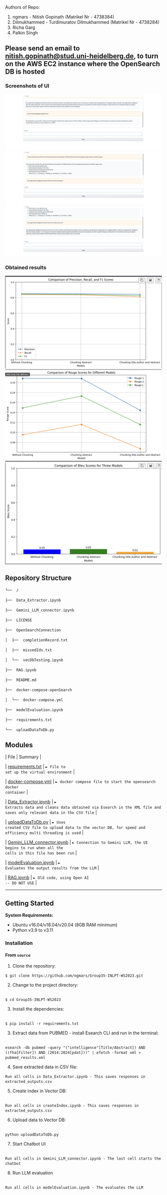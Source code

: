 Authors of Repo: 
1. ngmars - Nitish Gopinath (Matrikel Nr - 4738384)
2. Dilmukhammed - Turdimuratov Dilmukhammed (Matrikel Nr - 4738284)
3. Richa Garg 
4. Palkin Singh
   
## Please send an email to nitish.gopinath@stud.uni-heidelberg.de, to turn on the AWS EC2 instance where the OpenSearch DB is hosted

### Screenshots of UI
![UI 1](./assets/UI_1.jpeg "UI 1")
![UI 2](./assets/UI_2.jpeg "UI 2")
![UI 3](./assets/UI_3.jpeg "UI 3")

### Obtained results 
![BERT](./assets/BERT.png "BERT")
![ROUGE](./assets/ROUGE.png "ROUGE")
![BLEU](./assets/BLEU.png "BLEU")
## Repository Structure

  

```
└──  /

├──  Data_Extractor.ipynb

├──  Gemini_LLM_connector.ipynb

├──  LICENSE

├──  OpenSearchConnection

│  ├──  completionRecord.txt

│  ├──  missedIds.txt

│  └──  vecDbTesting.ipynb

├──  RAG.ipynb

├──  README.md

├──  docker-compose-openSearch

│  └──  docker-compose.yml

├──  modelEvaluation.ipynb

├──  requirements.txt

└──  uploadDataToDb.py

```

## Modules

  


| File | Summary |

| [requirements.txt](requirements.txt) | <code>► File to set up the virtual environment</code> |

| [docker-compose.yml](docker-compose-openSearch/docker-compose.yml) | <code>► docker compose file to start the opensearch docker container</code> |

| [Data_Extractor.ipynb](Data_Extractor.ipynb) | <code>► Extracts data and cleans data obtained via Esearch in the XML file and saves only relevant data in the CSV file</code> |

| [uploadDataToDb.py](uploadDataToDb.py) | <code>► Uses created CSV file to upload data to the vector DB, for speed and efficiency multi threading is used</code> |

| [Gemini_LLM_connector.ipynb](Gemini_LLM_connector.ipynb) | <code>► Connection to Gemini LLM, the UI begins to run when all the cells in this file has been run</code> |

| [modelEvaluation.ipynb](modelEvaluation.ipynb) | <code>► Evaluates the output results from the LLM</code> |

| [RAG.ipynb](RAG.ipynb) | <code>► Old code, using Open AI -- DO NOT USE</code> |

---

  

## Getting Started

  

**System Requirements:**
- Ubuntu v16.04/v18.04/v20.04 (8GB RAM minimum)
- Python v3.9 to v3.11

### Installation

  

<h4>From <code>source</code></h4>

  

1. Clone the repository:
 ```
 $ git clone https://github.com/ngmars/Group35-INLPT-WS2023.git

 ```


 2. Change to the project directory:

 ```

 $ cd Group35-INLPT-WS2023

 ```



3. Install the dependencies:

 ```

 $ pip install -r requirements.txt

 ```

3. Extract data from PUBMED - install Esearch CLI and run in the terminal: 

 ```

 esearch -db pubmed -query "("intelligence"[Title/Abstract]) AND ((fha[Filter]) AND (2014:2024[pdat]))" | efetch -format xml > pubmed_results.xml

 ```
  
4. Save extracted data in CSV file: 

 ```
 Run all cells in Data_Extractor.ipynb - This saves responses in extracted_outputs.csv

 ```
5. Create index in Vector DB: 

 ```

 Run all cells in createIndex.ipynb - This saves responses in extracted_outputs.csv

 ```
 6. Upload data to Vector DB: 

 ```

 python uploadDataToDb.py

 ```
7. Start Chatbot UI

 ```

 Run all cells in Gemini_LLM_connector.ipynb - The last cell starts the chatbot

 ```
8. Run LLM evaluation
 ```

 Run all cells in modelEvaluation.ipynb - The evaluates the LLM

 ```
